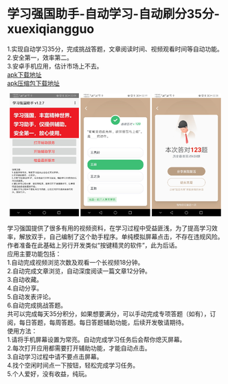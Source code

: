 # 学习强国助手-自动学习-自动刷分35分-xuexiqiangguo

1.实现自动学习35分，完成挑战答题，文章阅读时间、视频观看时间等自动功能。<br>
2.安全第一，效率第二。<br>
3.安卓手机应用，估计市场上不去。<br>
<a href="studyhelper.apk">apk下载地址</a><br/>
<a href="studyhelper.rar">apk压缩包下载地址</a><br/>


<p align="center">
<img width=32% alt="wx20170601-170002 2x" src="slt001.jpg"> <img width=32% alt="wx20170601-170002 2x" src="slt003.jpg">  <img width=32% alt="wx20170601-170002 2x" src="slt004.jpg">
</p>

学习强国提供了很多有用的视频资料，在学习过程中受益匪浅，为了提高学习效率，解放双手，自己编制了这个助手程序。单纯模拟屏幕点击，不存在违规风险。作者准备在此基础上另行开发类似“按键精灵的软件”，此为后话。<br>
应用主要功能包括：<br>
1.自动完成视频浏览次数及观看一个长视频18分钟。<br>
2.自动完成文章浏览，自动深度阅读一篇文章12分钟。<br>
3.自动收藏。<br>
4.自动分享。<br>
5.自动发表评论。<br>
6.自动完成挑战答题。<br>
共可以完成每天35分积分，如果想要满分，可以手动完成专项答题（如有），订阅，每日答题，每周答题。每日答题辅助功能，后续开发敬请期待。<br>
使用方法：<br>
1.请将手机屏幕设置为常亮。自动完成学习任务后会帮你熄灭屏幕。<br>
2.每次打开应用都需要打开辅助功能，才能自动点击。<br>
3.自动学习过程中请不要点击屏幕。<br>
4.找个空闲时间点一下按钮，轻松完成学习任务。<br>
5.个人爱好，没有收益，纯玩。
